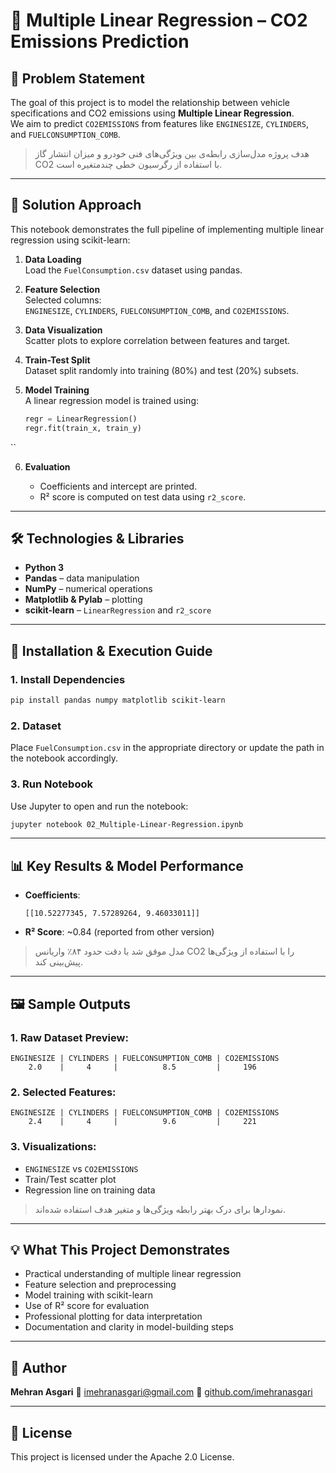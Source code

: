 # 🚗 Multiple Linear Regression – CO2 Emissions Prediction

## 📌 Problem Statement  
The goal of this project is to model the relationship between vehicle specifications and CO2 emissions using **Multiple Linear Regression**.  
We aim to predict `CO2EMISSIONS` from features like `ENGINESIZE`, `CYLINDERS`, and `FUELCONSUMPTION_COMB`.

> هدف پروژه مدل‌سازی رابطه‌ی بین ویژگی‌های فنی خودرو و میزان انتشار گاز CO2 با استفاده از رگرسیون خطی چندمتغیره است.

---

## 🧠 Solution Approach

This notebook demonstrates the full pipeline of implementing multiple linear regression using scikit-learn:

1. **Data Loading**  
   Load the `FuelConsumption.csv` dataset using pandas.

2. **Feature Selection**  
   Selected columns:  
   `ENGINESIZE`, `CYLINDERS`, `FUELCONSUMPTION_COMB`, and `CO2EMISSIONS`.

3. **Data Visualization**  
   Scatter plots to explore correlation between features and target.

4. **Train-Test Split**  
   Dataset split randomly into training (80%) and test (20%) subsets.

5. **Model Training**  
   A linear regression model is trained using:
   ```python
   regr = LinearRegression()
   regr.fit(train_x, train_y)
``

6. **Evaluation**

   * Coefficients and intercept are printed.
   * R² score is computed on test data using `r2_score`.

---

## 🛠️ Technologies & Libraries

* **Python 3**
* **Pandas** – data manipulation
* **NumPy** – numerical operations
* **Matplotlib & Pylab** – plotting
* **scikit-learn** – `LinearRegression` and `r2_score`

---

## 🚀 Installation & Execution Guide

### 1. Install Dependencies

```bash
pip install pandas numpy matplotlib scikit-learn
```

### 2. Dataset

Place `FuelConsumption.csv` in the appropriate directory or update the path in the notebook accordingly.

### 3. Run Notebook

Use Jupyter to open and run the notebook:

```bash
jupyter notebook 02_Multiple-Linear-Regression.ipynb
```

---

## 📊 Key Results & Model Performance

* **Coefficients**:

  ```
  [[10.52277345, 7.57289264, 9.46033011]]
  ```
* **R² Score**: \~0.84 (reported from other version)

> مدل موفق شد با دقت حدود ۸۴٪ واریانس CO2 را با استفاده از ویژگی‌ها پیش‌بینی کند.

---

## 🖼️ Sample Outputs

### 1. Raw Dataset Preview:

```
ENGINESIZE | CYLINDERS | FUELCONSUMPTION_COMB | CO2EMISSIONS
    2.0    |     4     |          8.5         |     196
```

### 2. Selected Features:

```
ENGINESIZE | CYLINDERS | FUELCONSUMPTION_COMB | CO2EMISSIONS
    2.4    |     4     |          9.6         |     221
```

### 3. Visualizations:

* `ENGINESIZE` vs `CO2EMISSIONS`
* Train/Test scatter plot
* Regression line on training data

> نمودارها برای درک بهتر رابطه ویژگی‌ها و متغیر هدف استفاده شده‌اند.

---

## 💡 What This Project Demonstrates

* Practical understanding of multiple linear regression
* Feature selection and preprocessing
* Model training with scikit-learn
* Use of R² score for evaluation
* Professional plotting for data interpretation
* Documentation and clarity in model-building steps

---

## 👤 Author

**Mehran Asgari**
📧 [imehranasgari@gmail.com](mailto:imehranasgari@gmail.com)
🔗 [github.com/imehranasgari](https://github.com/imehranasgari)

---

## 📄 License

This project is licensed under the Apache 2.0 License.

```
